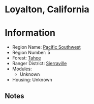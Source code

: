 
Loyalton, California
====================
  
# Information  
* Region Name: [Pacific Southwest]()  
* Region Number: 5  
* Forest: [Tahoe](https://www.fs.usda.gov/tahoe/)  
* Ranger District: [Sierraville]()  
* Modules:  
  - Unknown  
* Housing: Unknown  
  
## Notes

